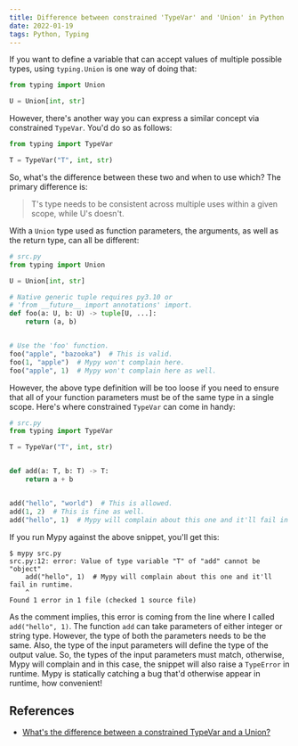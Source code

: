 ```yaml
---
title: Difference between constrained 'TypeVar' and 'Union' in Python
date: 2022-01-19
tags: Python, Typing
---
```


If you want to define a variable that can accept values of multiple possible types,
using `typing.Union` is one way of doing that:

```python
from typing import Union

U = Union[int, str]
```

However, there's another way you can express a similar concept via constrained
`TypeVar`. You'd do so as follows:

```python
from typing import TypeVar

T = TypeVar("T", int, str)
```

So, what's the difference between these two and when to use which? The primary
difference is:

> T's type needs to be consistent across multiple uses within a given scope, while U's
> doesn't.

With a `Union` type used as function parameters, the arguments, as well as the return
type, can all be different:


```python
# src.py
from typing import Union

U = Union[int, str]

# Native generic tuple requires py3.10 or
# 'from __future__ import annotations' import.
def foo(a: U, b: U) -> tuple[U, ...]:
    return (a, b)


# Use the 'foo' function.
foo("apple", "bazooka")  # This is valid.
foo(1, "apple")  # Mypy won't complain here.
foo("apple", 1)  # Mypy won't complain here as well.
```


However, the above type definition will be too loose if you need to ensure that all of
your function parameters must be of the same type in a single scope. Here's where
constrained `TypeVar` can come in handy:

```python
# src.py
from typing import TypeVar

T = TypeVar("T", int, str)


def add(a: T, b: T) -> T:
    return a + b


add("hello", "world")  # This is allowed.
add(1, 2)  # This is fine as well.
add("hello", 1)  # Mypy will complain about this one and it'll fail in runtime.
```

If you run Mypy against the above snippet, you'll get this:

```
$ mypy src.py
src.py:12: error: Value of type variable "T" of "add" cannot be "object"
    add("hello", 1)  # Mypy will complain about this one and it'll fail in runtime.
    ^
Found 1 error in 1 file (checked 1 source file)
```

As the comment implies, this error is coming from the line where I called
`add("hello", 1)`. The function `add` can take parameters of either integer or string
type. However, the type of both the parameters needs to be the same. Also, the type of
the input parameters will define the type of the output value. So, the types of the
input parameters must match, otherwise, Mypy will complain and in this case, the snippet
will also raise a `TypeError` in runtime. Mypy is statically catching a bug that'd
otherwise appear in runtime, how convenient!


## References

* [What's the difference between a constrained TypeVar and a Union?](https://stackoverflow.com/questions/58903906/whats-the-difference-between-a-constrained-typevar-and-a-union)
